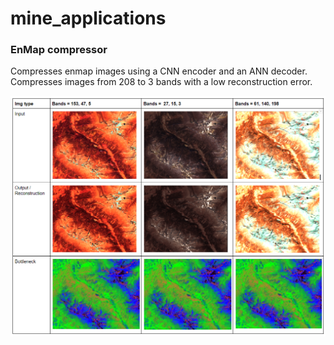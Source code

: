 # mine_applications

### EnMap compressor

Compresses enmap images using a CNN encoder and an ANN decoder. Compresses images from 208 to 3 bands with a low reconstruction error.

<img src="enmap_compressor_example.png">
